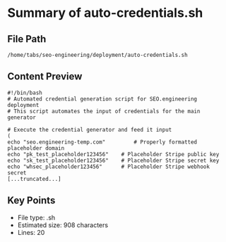 # Summary of auto-credentials.sh
  
## File Path
`/home/tabs/seo-engineering/deployment/auto-credentials.sh`

## Content Preview
```
#!/bin/bash
# Automated credential generation script for SEO.engineering deployment
# This script automates the input of credentials for the main generator

# Execute the credential generator and feed it input
(
echo "seo.engineering-temp.com"         # Properly formatted placeholder domain
echo "pk_test_placeholder123456"    # Placeholder Stripe public key
echo "sk_test_placeholder123456"    # Placeholder Stripe secret key
echo "whsec_placeholder123456"      # Placeholder Stripe webhook secret
[...truncated...]
```

## Key Points
- File type: .sh
- Estimated size: 908 characters
- Lines: 20
